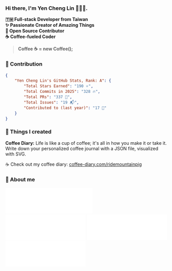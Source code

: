 <!-- # Yen Cheng 🧑🏻‍💻 -->

### Hi there, I'm Yen Cheng Lin 🧑🏻‍💻.

**🇹🇼 Full-stack Developer from Taiwan**<br/>
**✨ Passionate Creator of Amazing Things**<br/>
**🤝 Open Source Contributor**<br/>
**☕️ Coffee-fueled Coder**<br/>
> **Coffee ☕️ = new Coffee();**<br/>

### 💭 Contribution


```json
{
    "Yen Cheng Lin's GitHub Stats, Rank: A": {
        "Total Stars Earned": "190 ⭐️",
        "Total Commits in 2025": "328 🔥",
        "Total PRs": "337 🚀",
        "Total Issues": "19 📬",
        "Contributed to (last year)": "17 🤝"
    }
}
```
    

### 💭 Things I created

**Coffee Diary:** Life is like a cup of coffee; it's all in how you make it or take it. Write down your personalized coffee journal with a JSON file, visualized with SVG.

☕ Check out my coffee diary: [coffee-diary.com/ridemountainpig](https://www.coffee-diary.com/ridemountainpig)

### 💭 About me
[![Linkedin](/badges/LinkedIn.svg)](https://www.linkedin.com/in/%E5%BD%A5%E6%88%90-%E6%9E%97-22948823a/)
[![Twitter](/badges/Twitter.svg)](https://twitter.com/ridemountainpig)
[![Raycast](/badges/Raycast.svg)](https://www.raycast.com/ridemountainpig)
[![GH Link](/badges/GH-Link.svg)](https://gh-link.vercel.app/ridemountainpig)

<!--
<div align='left'>
  <samp>
    <a href=''>website</a> •
    <a href='https://www.linkedin.com/in/%E5%BD%A5%E6%88%90-%E6%9E%97-22948823a/'>linkedin</a> •
    <a href='https://twitter.com/ridemountainpig'>twitter</a> •
    <a href='https://www.raycast.com/ridemountainpig'>raycast</a> •
    <a href='https://gh-link.vercel.app/ridemountainpig'>gh-link</a>
  </samp>
</div>
-->
